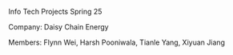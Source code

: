 Info Tech Projects Spring 25

Company: Daisy Chain Energy

Members: 
Flynn Wei, 
Harsh Pooniwala, 
Tianle Yang, 
Xiyuan Jiang
